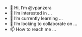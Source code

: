 - 👋 Hi, I’m @vpanzera
- 👀 I’m interested in ...
- 🌱 I’m currently learning ...
- 💞️ I’m looking to collaborate on ...
- 📫 How to reach me ...

<!---
vpanzera/vpanzera is a ✨ special ✨ repository because its `README.md` (this file) appears on your GitHub profile.
You can click the Preview link to take a look at your changes.
--->
